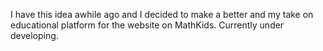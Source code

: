 I have this idea awhile ago and I decided to make a better and my take on educational platform for the website on MathKids. Currently under developing.

